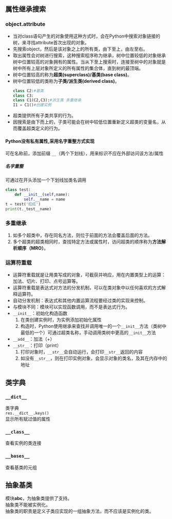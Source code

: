 ## 属性继承搜索
### object.attribute
* 当对class语句产生的对象使用这种方式时，会在Python中搜索对象链接的树，来寻找attribute首次出现的对象。
* 先搜索object，然后是该对象之上的所有类，由下至上，由左至右。
* 取出属性会对树进行搜索，这种搜索程序称为继承，树中位置较低的对象继承树中位置较高的对象拥有的属性。当从下至上搜索时，连接至树中的对象就是树中所有上层对象所定义的所有属性的集合体，直到树的最顶端。
* 树中位置较高的称为**超类(superclass)/基类(base class)**。
* 树中位置较低的类称为**子类/派生类(derived class)**。
    ```python
    class C2:#基类
    class C3:
    class C1(C2,C3):#派生类 多重继承
    I1 = C1()#创建实例
    ```
* 超类提供所有子类共享的行为。
* 因搜索是由下而上的，子类可能会在树中较低位置重新定义超类的变量名，从而覆盖超类定义的行为。

#### Python没有私有属性,采用名字重整方式实现
可在名称前，添加前缀 `__`（两个下划线），用来标识不应在外部访问该方法/属性  
##### 名字重整
可通过在开头添加一个下划线加类名调用  
```python
class test:
    def __init__(self,name):
        self.__name = name
t = test('红红')
print(t._test__name)
```

### 多重继承
1. 如多个超类中，存在同名方法，则位于前面的方法会覆盖后面的方法。
2. 多个超类的超类相同时，查找特定方法或属性时，访问超类的顺序称为**方法解析顺序（MRO）**。


### 运算符重载
* 运算符重载就是让用类写成的对象，可截获并响应，用在内置类型上的运算：加法、切片、打印、点号运算等。
* 运算符重载是表达式对方法的分发机制，可以在类对象中以任何喜欢的方式解释运算符。
* 自动分发机制：表达式和其他内置运算流程要经过类的实现来控制。
* 与模块不同：模块可以实现函数调用，而不是表达式行为。
* `__init__`：初始化构造函数
    1. 在类创建实例时，为实例添加初始化属性
    2. 构造时，Python使用继承来查找并调用唯一的一个`__init__`方法（类树中最低的一个）可通过超类名称，手动调用类树中更高的`__init__`方法
* `__add__`：加法（+）
* `__str__`：打印（print）
    1. 打印对象时，`__str__`会自动运行，会打印`__str__`返回的内容  
    2. 如没有`__str__`，则在打印实例对象，会显示对象的类名，及其在内存中的地址

## 类字典
### `__dict__`
类字典  
`res.__dict__.keys()`  
显示所有赋过值的属性  

### `__class__`
查看实例的类连接

### `__bases__`
查看基类的元组

## 抽象基类
模块**abc**，为抽象类提供了支持。  
抽象类不能被实例化。  
抽象类的职责是定义子类应实现的一组抽象方法，而不应该是实例化的类。  

